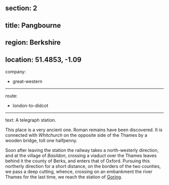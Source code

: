 section: 2
----
title: Pangbourne
----
region: Berkshire
----
location: 51.4853, -1.09
----
company:
- great-western
----
route:
- london-to-didcot
----
text: A telegraph station.

This place is a very ancient one. Roman remains have been discovered. It is connected with *Whitchurch* on the opposite side of the Thames by a wooden bridge, toll one halfpenny.

Soon after leaving the station the railway takes a north-westerly direction, and at the village of *Basildon*, crossing a viaduct over the Thames leaves behind it the county of Berks, and enters that of Oxford. Pursuing this northerly direction for a short distance, on the borders of the two counties, we pass a deep cutting, whence, crossing on an embankment the river Thames for the last time, we reach the station of [Goring](/stations/goring).
